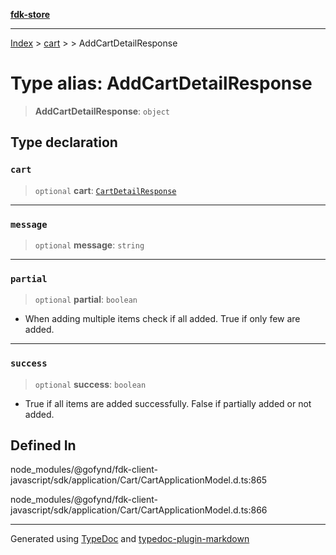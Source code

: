 [**fdk-store**](../../../README.md)
***

[Index](../../../API.md) > [cart](../../README.md) > [<internal>](../README.md) > AddCartDetailResponse

# Type alias: AddCartDetailResponse

> **AddCartDetailResponse**: `object`

## Type declaration

### `cart`

> `optional` **cart**: [`CartDetailResponse`](type-alias.CartDetailResponse.md)

***

### `message`

> `optional` **message**: `string`

***

### `partial`

> `optional` **partial**: `boolean`

- When adding multiple items check if all
added. True if only few are added.

***

### `success`

> `optional` **success**: `boolean`

- True if all items are added successfully.
False if partially added or not added.

## Defined In

node\_modules/@gofynd/fdk-client-javascript/sdk/application/Cart/CartApplicationModel.d.ts:865

node\_modules/@gofynd/fdk-client-javascript/sdk/application/Cart/CartApplicationModel.d.ts:866

***
Generated using [TypeDoc](https://typedoc.org/) and [typedoc-plugin-markdown](https://www.npmjs.com/package/typedoc-plugin-markdown)
